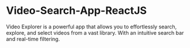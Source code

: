 # Video-Search-App-ReactJS
Video Explorer is a powerful app that allows you to effortlessly search, explore, and select videos from a vast library. With an intuitive search bar and real-time filtering.

